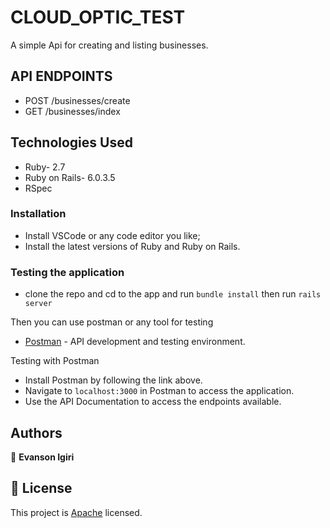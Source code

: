 # CLOUD_OPTIC_TEST
A simple Api for creating and listing businesses.

## API ENDPOINTS                                
- POST /businesses/create	                                                                     
- GET /businesses/index	                              

## Technologies Used
- Ruby- 2.7
- Ruby on Rails- 6.0.3.5
- RSpec

### Installation
- Install VSCode or any code editor you like;
- Install the latest versions of Ruby and Ruby on Rails.

### Testing the application
- clone the repo and cd to the app and run ```bundle install``` then run ```rails server```

Then you can use postman or any tool for testing

- [Postman](https://www.getpostman.com/) - API development and testing environment.

Testing with Postman

- Install Postman by following the link above.
- Navigate to `localhost:3000` in Postman to access the application.
- Use the API Documentation to access the endpoints available.

## Authors

👤 **Evanson Igiri**

## 📝 License

This project is [Apache](lic.url) licensed.

